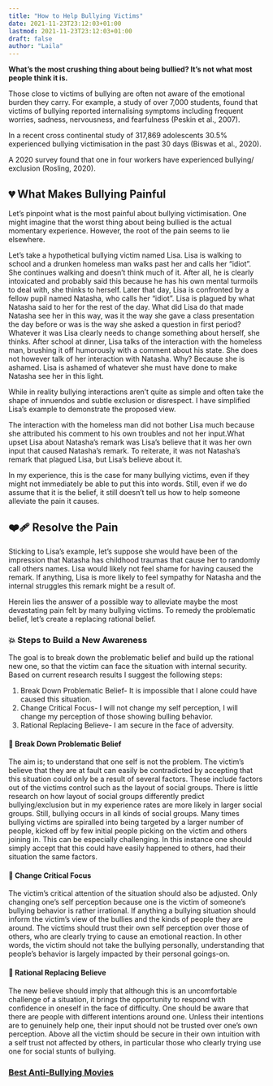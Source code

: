 ```yaml
---
title: "How to Help Bullying Victims"
date: 2021-11-23T23:12:03+01:00
lastmod: 2021-11-23T23:12:03+01:00
draft: false
author: "Laila"
---
```


**What’s the most crushing thing about being bullied? It’s not what most people think it is.**

Those close to victims of bullying are often not aware of the emotional burden they carry. For example, a study of over 7,000 students, found that victims of bullying reported internalising symptoms including frequent worries, sadness, nervousness, and fearfulness (Peskin et al., 2007).
   
In a recent cross continental study of 317,869 adolescents 30.5% experienced bullying victimisation in the past 30 days (Biswas et al., 2020).

A 2020 survey found that one in four workers have experienced bullying/ exclusion (Rosling, 2020). 

## :broken_heart: What Makes Bullying Painful 
Let’s pinpoint what is the most painful about bullying victimisation. One might imagine that the worst thing about being bullied is the actual momentary experience. However, the root of the pain seems to lie elsewhere.

Let’s take a hypothetical bullying victim named Lisa. Lisa is walking to school and a drunken homeless man walks past her and calls her “idiot”. She continues walking and doesn’t think much of it. After all, he is clearly intoxicated and probably said this because he has his own mental turmoils to deal with, she thinks to herself. Later that day, Lisa is confronted by a fellow pupil named Natasha, who calls her “idiot”. Lisa is plagued by what Natasha said to her for the rest of the day. What did Lisa do that made Natasha see her in this way, was it the way she gave a class presentation the day before or was is the way she asked a question in first period? Whatever it was Lisa clearly needs to change something about herself, she thinks. After school at dinner, Lisa talks of the interaction with the homeless man, brushing it off humorously with a comment about his state. She does not however talk of her interaction with Natasha. Why? Because she is ashamed. Lisa is ashamed of whatever she must have done to make Natasha see her in this light.

While in reality bullying interactions aren’t quite as simple and often take the shape of innuendos and subtle exclusion or disrespect. I have simplified Lisa’s example to demonstrate the proposed view.

The interaction with the homeless man did not bother Lisa much because she attributed his comment to his own troubles and not her input.What upset Lisa about Natasha’s remark was Lisa’s believe that it was her own input that caused Natasha’s remark. To reiterate, it was not Natasha’s remark that plagued Lisa, but Lisa’s believe about it.

In my experience, this is the case for many bullying victims, even if they might not immediately be able to put this into words. Still, even if we do assume that it is the belief, it still doesn’t tell us how to help someone alleviate the pain it causes.

## :mending_heart: Resolve the Pain
Sticking to Lisa’s example, let’s suppose she would have been of the impression that Natasha has childhood traumas that cause her to randomly call others names. Lisa would likely not feel shame for having caused the remark. If anything, Lisa is more likely to feel sympathy for Natasha and the internal struggles this remark might be a result of.

Herein lies the answer of a possible way to alleviate maybe the most devastating pain felt by many bullying victims. To remedy the problematic belief, let’s create a replacing rational belief.

### :boom: Steps to Build a New Awareness
The goal is to break down the problematic belief and build up the rational new one, so that the victim can face the situation with internal security. Based on current research results I suggest the following steps: 

1. Break Down Problematic Belief- It is impossible that I alone could have caused this situation.
2. Change Critical Focus- I will not change my self perception, I will change my perception of those showing bulling behavior.
3. Rational Replacing Believe- I am secure in the face of adversity.

#### :hammer: Break Down Problematic Belief
The aim is; to understand that one self is not the problem. The victim’s believe that they are at fault can easily be contradicted by accepting that this situation could only be a result of several factors. These include factors out of the victims control such as the layout of social groups. There is little research on how layout of social groups differently predict bullying/exclusion but in my experience rates are more likely in larger social groups. Still, bullying occurs in all kinds of social groups. Many times bullying victims are spiralled into being targeted by a larger number of  people, kicked off by few initial people picking on the victim and others joining in. This can be especially challenging. In this instance one should simply accept that this could have easily happened to others, had their situation the same factors.

#### :telescope: Change Critical Focus
The victim’s critical attention of the situation should also be adjusted. Only changing one’s self perception because one is the victim of someone’s bullying behavior is rather irrational. If anything a bullying situation should inform the victim’s view of the bullies and the kinds of people they are around. The victims should trust their own self perception over those of others, who are clearly trying to cause an emotional reaction. In other words, the victim should not take the bullying personally, understanding that people’s behavior is largely impacted by their personal goings-on.

#### :key: Rational Replacing Believe
The new believe should imply that although this is an uncomfortable challenge of a situation, it brings the opportunity to respond with confidence in oneself in the face of difficulty. One should be aware that there are people with different intentions around one. Unless their intentions are to genuinely help one, their input should not be trusted over one’s own perception. Above all the victim should be secure in their own intuition with a self trust not affected by others, in particular those who clearly trying use one for social stunts of bullying. 

### [Best Anti-Bullying Movies](/best-anti-bullying-movies/)

